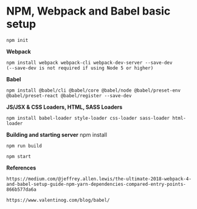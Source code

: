 # NPM, Webpack and Babel basic setup

    npm init

**Webpack**
    
    npm install webpack webpack-cli webpack-dev-server --save-dev 
    (--save-dev is not required if using Node 5 or higher)
    
**Babel**

    npm install @babel/cli @babel/core @babel/node @babel/preset-env @babel/preset-react @babel/register --save-dev
    
**JS/JSX & CSS Loaders, HTML, SASS Loaders**

    npm install babel-loader style-loader css-loader sass-loader html-loader


**Building and starting server**
    npm install
    
    npm run build

    npm start

**References**

    https://medium.com/@jeffrey.allen.lewis/the-ultimate-2018-webpack-4-and-babel-setup-guide-npm-yarn-dependencies-compared-entry-points-866b577da6a

    https://www.valentinog.com/blog/babel/
